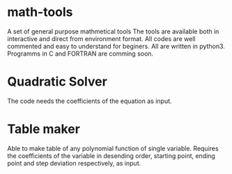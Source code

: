# math-tools
A set of general purpose mathmetical tools
The tools are available both in interactive and direct from environment format. All codes are well commented and easy to understand for beginers. All are written in python3. Programms in C and FORTRAN are comming soon.

# Quadratic Solver 
The code needs the coefficients of the equation as input.

# Table maker
Able to make table of any polynomial function of single variable. 
Requires the coefficients of the variable in desending order, starting point, ending point and step deviation respectively, as input.
